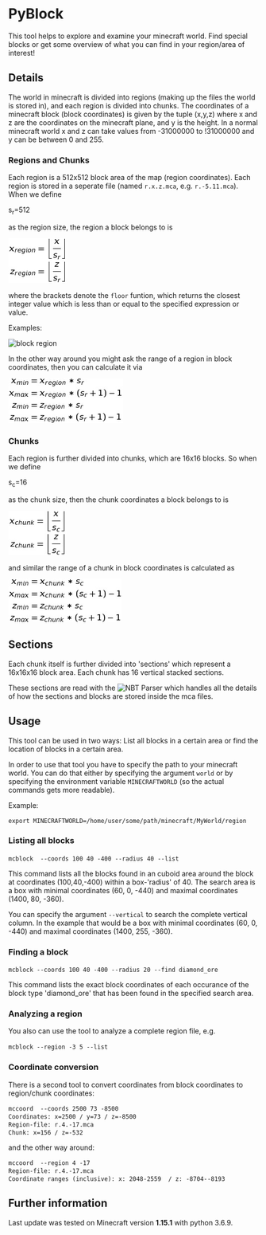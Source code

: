 # PyBlock

This tool helps to explore and examine your minecraft world. Find special blocks or get some overview of what you can find in your region/area of interest!

## Details

The world in minecraft is divided into regions (making up the files the world is stored in), and each region is divided into chunks.
The coordinates of a minecraft block (block coordinates) is given by the tuple (x,y,z) where x and z are the coordinates on the minecraft plane, and y is the height. In a normal minecraft world x and z can take values from -31000000 to !31000000 and y can be between 0 and 255.

### Regions and Chunks

Each region is a 512x512 block area of the map (region coordinates). Each region is stored in a seperate file (named `r.x.z.mca`, e.g. `r.-5.11.mca`). When we define  

s<sub>r</sub>=512

as the region size, the region a block belongs to is

![block region](doc/images/Tex2Img_1575490739.jpg)

where the brackets denote the `floor` funtion, which returns the closest integer value which is less than or equal to the specified expression or value.

Examples:

![block region](doc/images/floorexample.jpg)


In the other way around you might ask the range of a region in block coordinates, then you can calculate it via

![block chunk](doc/images/Tex2Img_1575489552.jpg)

### Chunks

Each region is further divided into chunks, which are 16x16 blocks. So when we define 

s<sub>c</sub>=16

as the chunk size, then the chunk coordinates a block belongs to is

![block chunk](doc/images/Tex2Img_1575490796.jpg)

and similar the range of a chunk in block coordinates is calculated as 

![block chunk](doc/images/Tex2Img_1575489907.jpg)


## Sections

Each chunk itself is further divided into 'sections' which represent a 16x16x16 block area. Each chunk has 16 vertical stacked sections.

These sections are read with the ![NBT Parser](https://github.com/twoolie/NBT) which handles all the details of how the sections and blocks are stored inside the mca files.


## Usage

This tool can be used in two ways: List all blocks in a certain area or find the location of blocks in a certain area.

In order to use that tool you have to specify the path to your minecraft world. You can do that either by specifying the argument `world` or by specifying the environment variable `MINECRAFTWORLD` (so the actual commands gets more readable).

Example:

```
export MINECRAFTWORLD=/home/user/some/path/minecraft/MyWorld/region
```

### Listing all blocks

`mcblock  --coords 100 40 -400 --radius 40 --list`

This command lists all the blocks found in an cuboid area around the block at coordinates (100,40,-400) within a box-'radius' of 40. The search area is a box with minimal coordinates (60, 0, -440) and maximal coordinates (1400, 80, -360).

You can specify the argument `--vertical` to search the complete vertical column. In the example that would be a box with minimal coordinates (60, 0, -440) and maximal coordinates (1400, 255, -360).

### Finding a block

`mcblock --coords 100 40 -400 --radius 20 --find diamond_ore`

This command lists the exact block coordinates of each occurance of the block type 'diamond_ore' that has been found in the specified search area.

### Analyzing a region

You also can use the tool to analyze a complete region file, e.g.

`mcblock --region -3 5 --list`

### Coordinate conversion

There is a second tool to convert coordinates from block coordinates to region/chunk coordinates:

```
mccoord  --coords 2500 73 -8500
Coordinates: x=2500 / y=73 / z=-8500
Region-file: r.4.-17.mca
Chunk: x=156 / z=-532
```

and the other way around:

```
mccoord  --region 4 -17
Region-file: r.4.-17.mca
Coordinate ranges (inclusive): x: 2048-2559  / z: -8704--8193
```

## Further information

Last update was tested on Minecraft version **1.15.1** with python 3.6.9.




